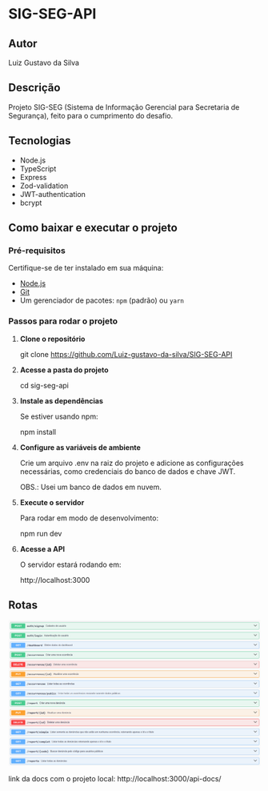 # SIG-SEG-API

## Autor

Luiz Gustavo da Silva

## Descrição

Projeto SIG-SEG (Sistema de Informação Gerencial para Secretaria de Segurança), feito para o cumprimento do desafio.

## Tecnologias

- Node.js
- TypeScript
- Express
- Zod-validation
- JWT-authentication
- bcrypt

## Como baixar e executar o projeto

### Pré-requisitos
Certifique-se de ter instalado em sua máquina:
- [Node.js](https://nodejs.org/)
- [Git](https://git-scm.com/)
- Um gerenciador de pacotes: `npm` (padrão) ou `yarn`

### Passos para rodar o projeto

1. **Clone o repositório**  

   git clone https://github.com/Luiz-gustavo-da-silva/SIG-SEG-API

2. **Acesse a pasta do projeto**

    cd sig-seg-api

3. **Instale as dependências**

    Se estiver usando npm:

    npm install

4. **Configure as variáveis de ambiente**

    Crie um arquivo .env na raiz do projeto e adicione as configurações necessárias, como credenciais do banco de dados e chave JWT.

    OBS.: Usei um banco de dados em nuvem.

5. **Execute o servidor**
    
    Para rodar em modo de desenvolvimento:

    npm run dev

6. **Acesse a API**

    O servidor estará rodando em:

    http://localhost:3000

## Rotas 

![Rotas](assets/docsapi.png)


link da docs com o projeto local:  http://localhost:3000/api-docs/

